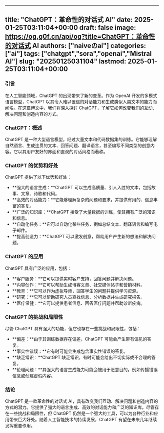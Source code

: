 
---
title: "ChatGPT：革命性的对话式 AI"
date: 2025-01-25T03:11:04+00:00
draft: false
image: https://og.g0f.cn/api/og?title=ChatGPT：革命性的对话式 AI
authors: ["naiveのai"]
categories: ["ai"]
tags: ["chatgpt","sora","openai","Mistral AI"]
slug: "20250125031104"
lastmod: 2025-01-25T03:11:04+00:00
---
### 引言

在人工智能领域，ChatGPT 的出现带来了新的变革。作为 OpenAI 开发的多模式语言模型，ChatGPT 以其令人难以置信的对话能力和生成类似人类文本的能力而闻名。在这篇博文中，我们将深入探讨 ChatGPT，了解它如何改变我们的互动、解决问题和创造内容的方式。

### ChatGPT：概述

ChatGPT 是一种大型语言模型，经过大量文本和代码数据集的训练。它能够理解自然语言、生成连贯的文本、回答问题、翻译语言，甚至编写不同类型的创意内容。它以其用户友好的界面和直观的对话风格而著称。

### ChatGPT 的优势和好处

ChatGPT 提供了以下优势和好处：

- **强大的语言生成：**ChatGPT 可以生成高质量、引人入胜的文本，包括故事、文章、诗歌和代码。
- **高效的对话能力：**它能够理解复杂的问题和要求，并提供有用的、信息丰富的答复。
- **广泛的知识库：**ChatGPT 接受了大量数据的训练，使其拥有广泛的知识和信息。
- **自动化任务：**它可以自动化某些任务，例如总结文本、翻译语言和编写电子邮件。
- **提高创造力：**ChatGPT 可以激发创意，帮助用户产生新的想法和解决问题。

### ChatGPT 的应用

ChatGPT 具有广泛的应用，包括：

- **客户服务：**它可以提供实时客户支持，回答问题并解决问题。
- **内容创作：**它可以帮助生成博客文章、社交媒体帖子和营销材料。
- **教育：**它可以作为虚拟导师，回答学生的问题并提供学习资源。
- **研究：**它可以帮助研究人员查找信息、分析数据并生成研究报告。
- **医疗保健：**它可以提供患者信息、回答医疗问题并帮助诊断疾病。

### ChatGPT 的挑战和局限性

尽管 ChatGPT 具有强大的功能，但它也存在一些挑战和局限性，包括：

- **偏差：**由于其训练数据存在偏差，ChatGPT 可能会产生带有偏见的答复。
- **事实性错误：**它有时可能会生成包含事实性错误的答复。
- **缺乏常识：**ChatGPT 缺乏常识，有时可能会给出不切实际或不合理的答复。
- **伦理问题：**其强大的语言生成能力可能会被用于恶意目的，例如传播错误信息或创建虚假内容。

### 结论

ChatGPT 是一款革命性的对话式 AI，具有改变我们互动、解决问题和创造内容的方式的潜力。它提供了强大的语言生成、高效的对话能力和广泛的知识库。尽管存在一些挑战和局限性，但 ChatGPT 仍然是一个强大的工具，可以为各种行业和应用带来巨大好处。随着人工智能技术的持续发展，ChatGPT 有望在未来几年继续发挥重要作用。